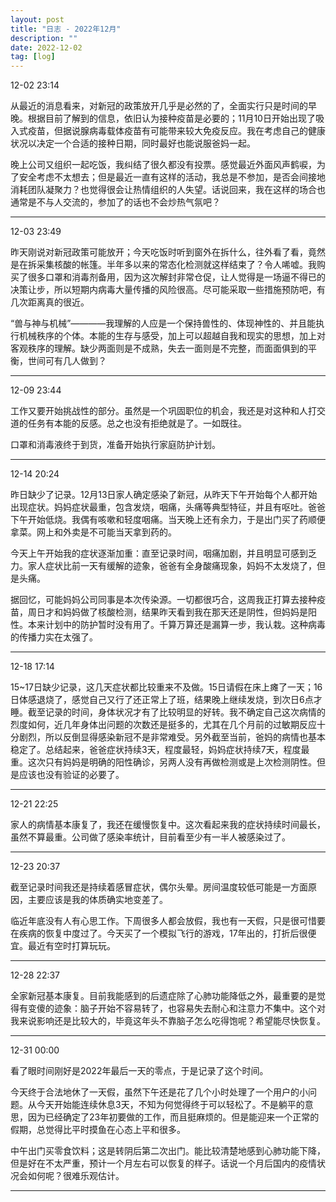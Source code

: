 ```yaml
---
layout: post
title: "日志 - 2022年12月"
description: ""
date: 2022-12-02
tag: [log]
---
```

12-02 23:14

从最近的消息看来，对新冠的政策放开几乎是必然的了，全面实行只是时间的早晚。根据目前了解到的信息，依旧认为接种疫苗是必要的；11月10日开始出现了吸入式疫苗，但据说腺病毒载体疫苗有可能带来较大免疫反应。我在考虑自己的健康状况以决定一个合适的接种日期，同时最好也能说服爸妈一起。

晚上公司又组织一起吃饭，我纠结了很久都没有投票。感觉最近外面风声鹤唳，为了安全考虑不太想去；但是最近一直有这样的活动，我总是不参加，是否会间接地消耗团队凝聚力？也觉得很会让热情组织的人失望。话说回来，我在这样的场合也通常是不与人交流的，参加了的话也不会炒热气氛吧？

---
12-03 23:49

昨天刚说对新冠政策可能放开；今天吃饭时听到窗外在拆什么，往外看了看，竟然是在拆采集核酸的帐篷。半年多以来的常态化检测就这样结束了？令人唏嘘。我购买了很多口罩和消毒剂备用，因为这次解封非常仓促，让人觉得是一场逼不得已的决策让步，所以短期内病毒大量传播的风险很高。尽可能采取一些措施预防吧，有几次距离真的很近。

“兽与神与机械”————我理解的人应是一个保持兽性的、体现神性的、并且能执行机械秩序的个体。本能的生存与感受，加上可以超越自我和现实的思想，加上对客观秩序的理解。缺少两面则是不成熟，失去一面则是不完整，而面面俱到的平衡，世间可有几人做到？

---
12-09 23:44

工作又要开始挑战性的部分。虽然是一个巩固职位的机会，我还是对这种和人打交道的任务有本能的反感。总之也没有拒绝就是了。一如既往。

口罩和消毒液终于到货，准备开始执行家庭防护计划。

---
12-14 20:24

昨日缺少了记录。12月13日家人确定感染了新冠，从昨天下午开始每个人都开始出现症状。妈妈症状最重，包含发烧，咽痛，头痛等典型特征，并且有呕吐。爸爸下午开始低烧。我偶有咳嗽和轻度咽痛。当天晚上还有余力，于是出门买了药顺便拿菜。网上和外卖是不可能当天拿到药的。

今天上午开始我的症状逐渐加重：直至记录时间，咽痛加剧，并且明显可感到乏力。家人症状比前一天有缓解的迹象，爸爸有全身酸痛现象，妈妈不太发烧了，但是头痛。

据回忆，可能妈妈公司同事是本次传染源。一切都很巧合，这周我正打算去接种疫苗，周日才和妈妈做了核酸检测，结果昨天看到我在那天还是阴性，但妈妈是阳性。本来计划中的防护暂时没有用了。千算万算还是漏算一步，我认栽。这种病毒的传播力实在太强了。

---
12-18 17:14

15~17日缺少记录，这几天症状都比较重来不及做。15日请假在床上瘫了一天；16日体感退烧了，感觉自己又行了还正常上了班，结果晚上继续发烧，到次日6点才睡。截至记录的时间，身体状况才有了比较明显的好转。我不确定自己这次病情的烈度如何，近几年身体出问题的次数还是挺多的，尤其在几个月前的过敏期反应十分剧烈，所以反倒显得感染新冠不是非常难受。另外截至当前，爸妈的病情也基本稳定了。总结起来，爸爸症状持续3天，程度最轻，妈妈症状持续7天，程度最重。这次只有妈妈是明确的阳性确诊，另两人没有再做检测或是上次检测阴性。但是应该也没有验证的必要了。

---
12-21 22:25

家人的病情基本康复了，我还在缓慢恢复中。这次看起来我的症状持续时间最长，虽然不算最重。公司做了感染率统计，目前看至少有一半人被感染过了。

---
12-23 20:37

截至记录时间我还是持续着感冒症状，偶尔头晕。房间温度较低可能是一方面原因，主要应该是我的体质确实地变差了。

临近年底没有人有心思工作。下周很多人都会放假，我也有一天假，只是很可惜要在疾病的恢复中度过了。今天买了一个模拟飞行的游戏，17年出的，打折后很便宜。最近有空时打算玩玩。

---
12-28 22:37

全家新冠基本康复。目前我能感到的后遗症除了心肺功能降低之外，最重要的是觉得有变傻的迹象：脑子开始不容易转了，也容易失去耐心和注意力不集中。这个对我来说影响还是比较大的，毕竟这年头不靠脑子怎么吃得饱呢？希望能尽快恢复。

---
12-31 00:00

看了眼时间刚好是2022年最后一天的零点，于是记录了这个时间。

今天终于合法地休了一天假，虽然下午还是花了几个小时处理了一个用户的小问题。从今天开始能连续休息3天，不知为何觉得终于可以轻松了。不是躺平的意思，因为已经确定了23年初要做的工作，而且挺麻烦的。但是能迎来一个正常的假期，总觉得比平时摸鱼在心态上平和很多。

中午出门买零食饮料；这是转阴后第二次出门。能比较清楚地感到心肺功能下降，但是好在不太严重，预计一个月左右可以恢复的样子。话说一个月后国内的疫情状况会如何呢？很难乐观估计。

---